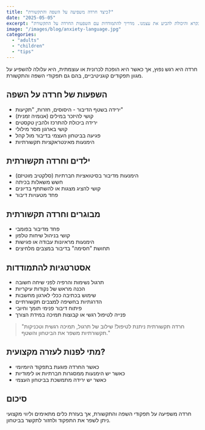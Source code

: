 ```yaml
---
title: "כיצד חרדה משפיעה על השפה והתקשורת?"
date: "2025-05-05"
excerpt: "חרדה משפיעה לא רק על התחושות, אלא גם על שטף הדיבור, הבנת הנקרא והיכולת להביע את עצמנו. מדריך להתמודדות עם השפעות החרדה על התקשורת."
image: "/images/blog/anxiety-language.jpg"
categories:
  - "adults"
  - "children"
  - "tips"
---
```


חרדה היא רגש נפוץ, אך כאשר היא הופכת לכרונית או עוצמתית, היא עלולה להשפיע על מגוון תפקודים קוגניטיביים, בהם גם תפקודי השפה והתקשורת.

## השפעות של חרדה על השפה

* ירידה בשטף הדיבור - היסוסים, חזרות, "תקיעות"
* קושי להיזכר במילים (אנומיה זמנית)
* ירידה ביכולת להתרכז ולהבין טקסטים
* קושי בארגון מסר מילולי
* פגיעה בביטחון העצמי בדיבור מול קהל
* הימנעות מאינטראקציות תקשורתיות

## ילדים וחרדה תקשורתית

* הימנעות מדיבור בסיטואציות חברתיות (סלקטיב מוטיזם)
* חשש משאלות בכיתה
* קושי להציג מצגות או להשתתף בדיונים
* פחד מטעויות דיבור

## מבוגרים וחרדה תקשורתית

* פחד מדיבור בפומבי
* קושי בניהול שיחות טלפון
* הימנעות מראיונות עבודה או פגישות
* תחושת "חסימה" בדיבור במצבים מלחיצים

## אסטרטגיות להתמודדות

* תרגול נשימות והרפיה לפני שיחה חשובה
* הכנה מראש של נקודות עיקריות
* שימוש בכתיבה ככלי לארגון מחשבות
* הדרגתיות בחשיפה למצבים תקשורתיים
* פיתוח דיבור פנימי תומך וחיובי
* פנייה לטיפול רגשי או קבוצות תמיכה במידת הצורך

> "חרדה תקשורתית ניתנת לטיפול! שילוב של תרגול, תמיכה רגשית וטכניקות תקשורתיות משפר את הביטחון והשטף."

## מתי לפנות לעזרה מקצועית?

* כאשר החרדה פוגעת בתפקוד היומיומי
* כאשר יש הימנעות ממסגרות חברתיות או לימודיות
* כאשר יש ירידה מתמשכת בביטחון העצמי

## סיכום

חרדה משפיעה על תפקודי השפה והתקשורת, אך בעזרת כלים מתאימים וליווי מקצועי ניתן לשפר את התפקוד ולחזור לתקשר בביטחון.
